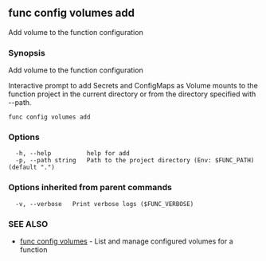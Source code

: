 ## func config volumes add

Add volume to the function configuration

### Synopsis

Add volume to the function configuration

Interactive prompt to add Secrets and ConfigMaps as Volume mounts to the function project
in the current directory or from the directory specified with --path.


```
func config volumes add
```

### Options

```
  -h, --help          help for add
  -p, --path string   Path to the project directory (Env: $FUNC_PATH) (default ".")
```

### Options inherited from parent commands

```
  -v, --verbose   Print verbose logs ($FUNC_VERBOSE)
```

### SEE ALSO

* [func config volumes](func_config_volumes.md)	 - List and manage configured volumes for a function

